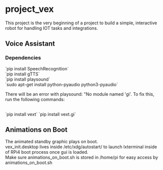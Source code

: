 # project_vex

<p>This project is the very beginning of a project to build a simple, interactive robot for handling IOT tasks and integrations.</p>
<h2>Voice Assistant</h2>
<h3>Dependencies</h3>
`pip install SpeechRecognition`<br>
`pip install gTTS`<br>
`pip install playsound`<br>
`sudo apt-get install python-pyaudio python3-pyaudio`<br>
<p>There will be an error with playsound: "No module named 'gi'. To fix this, run the following commands:</p>
<br>
`pip install vext`
`pip install vext.gi`

<h2>Animations on Boot</h2>
<p>The animated standby graphic plays on boot. <br>
vex_init.desktop lives inside /etc/xdg/autostart/ to launch lxterminal inside of RPi4 boot process once gui is loaded.<br>
Make sure animations_on_boot.sh is stored in /home/pi for easy access by animations_on_boot.sh</p>
